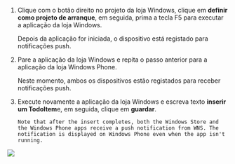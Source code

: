 
1. Clique com o botão direito no projeto da loja Windows, clique em **definir como projeto de arranque**, em seguida, prima a tecla F5 para executar a aplicação da loja Windows.
   
    Depois da aplicação for iniciada, o dispositivo está registado para notificações push.
2. Pare a aplicação da loja Windows e repita o passo anterior para a aplicação da loja Windows Phone.
   
    Neste momento, ambos os dispositivos estão registados para receber notificações push.
3. Execute novamente a aplicação da loja Windows e escreva texto **inserir um TodoItem**e, em seguida, clique em **guardar**.
   
       Note that after the insert completes, both the Windows Store and the Windows Phone apps receive a push notification from WNS. The notification is displayed on Windows Phone even when the app isn't running.
   
![](./media/app-service-mobile-windows-universal-test-push/mobile-quickstart-push5-wp8.png)

